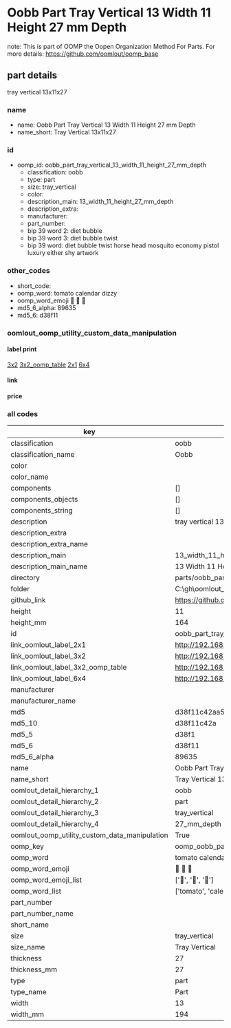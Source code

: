 # Oobb Part Tray Vertical 13 Width 11 Height 27 mm Depth  

note: This is part of OOMP the Oopen Organization Method For Parts. For more details: https://github.com/oomlout/oomp_base

##  part details
  



tray vertical 13x11x27



### name
* name: Oobb Part Tray Vertical 13 Width 11 Height 27 mm Depth
* name_short: Tray Vertical 13x11x27 
### id
* oomp_id: oobb_part_tray_vertical_13_width_11_height_27_mm_depth
  * classification: oobb
  * type: part
  * size: tray_vertical
  * color: 
  * description_main: 13_width_11_height_27_mm_depth
  * description_extra: 
  * manufacturer: 
  * part_number: 
  * bip 39 word 2: diet bubble
  * bip 39 word 3: diet bubble twist
  * bip 39 word: diet bubble twist horse head mosquito economy pistol luxury either shy artwork

### other_codes
* short_code: 
* oomp_word: tomato calendar dizzy
* oomp_word_emoji :tomato: :calendar: :dizzy:
* md5_6_alpha: 89635
* md5_6: d38f11






### oomlout_oomp_utility_custom_data_manipulation
#### label print
[3x2](http://192.168.1.245:1112/?label=oomp%2089635)
[3x2_oomp_table](http://192.168.1.108:1112/?label=oomp%2089635)
[2x1](http://192.168.1.242:1112/?label=oomp%2089635)
[6x4](http://192.168.1.55:1112/?label=oomp%2089635)    

#### link

                              

#### price







### all codes 
| key | value |  
| --- | --- |  
| classification | oobb |  
| classification_name | Oobb |  
| color |  |  
| color_name |  |  
| components | [] |  
| components_objects | [] |  
| components_string | [] |  
| description | tray vertical 13x11x27 |  
| description_extra |  |  
| description_extra_name |  |  
| description_main | 13_width_11_height_27_mm_depth |  
| description_main_name | 13 Width 11 Height 27 mm Depth |  
| directory | parts/oobb_part_tray_vertical_13_width_11_height_27_mm_depth |  
| folder | C:\gh\oomlout_oobb_version_4_generated_parts\parts\oobb_part_tray_vertical_13_width_11_height_27_mm_depth |  
| github_link | https://github.com/oomlout/oomlout_oomp_part_src/tree/main/parts/oobb_part_tray_vertical_13_width_11_height_27_mm_depth |  
| height | 11 |  
| height_mm | 164 |  
| id | oobb_part_tray_vertical_13_width_11_height_27_mm_depth |  
| link_oomlout_label_2x1 | http://192.168.1.242:1112/?label=oomp%2089635 |  
| link_oomlout_label_3x2 | http://192.168.1.245:1112/?label=oomp%2089635 |  
| link_oomlout_label_3x2_oomp_table | http://192.168.1.108:1112/?label=oomp%2089635 |  
| link_oomlout_label_6x4 | http://192.168.1.55:1112/?label=oomp%2089635 |  
| manufacturer |  |  
| manufacturer_name |  |  
| md5 | d38f11c42aa568c6403506ddd70751ed |  
| md5_10 | d38f11c42a |  
| md5_5 | d38f1 |  
| md5_6 | d38f11 |  
| md5_6_alpha | 89635 |  
| name | Oobb Part Tray Vertical 13 Width 11 Height 27 mm Depth |  
| name_short | Tray Vertical 13x11x27  |  
| oomlout_detail_hierarchy_1 | oobb |  
| oomlout_detail_hierarchy_2 | part |  
| oomlout_detail_hierarchy_3 | tray_vertical |  
| oomlout_detail_hierarchy_4 | 27_mm_depth |  
| oomlout_oomp_utility_custom_data_manipulation | True |  
| oomp_key | oomp_oobb_part_tray_vertical_13_width_11_height_27_mm_depth |  
| oomp_word | tomato calendar dizzy |  
| oomp_word_emoji | :tomato: :calendar: :dizzy: |  
| oomp_word_emoji_list | [':tomato:', ':calendar:', ':dizzy:'] |  
| oomp_word_list | ['tomato', 'calendar', 'dizzy'] |  
| part_number |  |  
| part_number_name |  |  
| short_name |  |  
| size | tray_vertical |  
| size_name | Tray Vertical |  
| thickness | 27 |  
| thickness_mm | 27 |  
| type | part |  
| type_name | Part |  
| width | 13 |  
| width_mm | 194 |  
